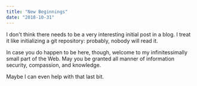 ```yaml
---
title: "New Beginnings"
date: "2018-10-31"
---
```


I don't think there needs to be a very interesting initial post in a
blog. I treat it like initializing a git repository: probably, nobody
will read it.

In case you do happen to be here, though, welcome to my infinitessimally
small part of the Web. May you be granted all manner of information
security, compassion, and knowledge.

Maybe I can even help with that last bit.
